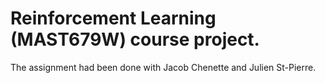 # Reinforcement Learning (MAST679W) course project.
The assignment had been done with Jacob Chenette and Julien St-Pierre.
